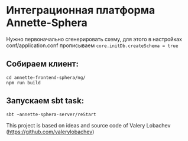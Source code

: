 # Интеграционная платформа Annette-Sphera

Нужно первоначально сгенерировать схему, для этого в настройках conf/application.conf прописываем
```core.initDb.createSchema = true```

## Собираем клиент:
```
cd annette-frontend-sphera/ng/
npm run build
```

## Запускаем sbt task:
```
sbt ~annette-sphera-server/reStart
```

This project is based on ideas and source code of Valery Lobachev (https://github.com/valerylobachev)